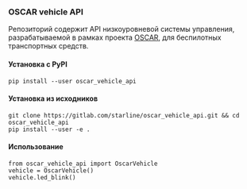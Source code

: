 ### OSCAR vehicle API

Репозиторий содержит API низкоуровневой системы управления, разрабатываемой в рамках проекта [OSCAR](https://gitlab.com/starline/oscar), для беспилотных транспортных средств.


#### Установка с PyPI

```
pip install --user oscar_vehicle_api
```


#### Установка из исходников

```
git clone https://gitlab.com/starline/oscar_vehicle_api.git && cd oscar_vehicle_api
pip install --user -e .
```

#### Использование

```
from oscar_vehicle_api import OscarVehicle
vehicle = OscarVehicle()
vehicle.led_blink()
```

